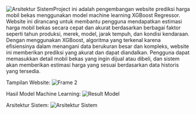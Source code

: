 ![Arsitektur Sistem](https://github.com/user-attachments/assets/44da47c0-f3d9-434e-a5bb-90640e46506a)Project ini adalah pengembangan website prediksi harga mobil bekas menggunakan model machine learning XGBoost Regressor. Website ini dirancang untuk membantu pengguna mendapatkan estimasi harga mobil bekas secara cepat dan akurat berdasarkan berbagai faktor seperti tahun produksi, merek, model, jarak tempuh, dan kondisi kendaraan. Dengan menggunakan XGBoost, algoritma yang terkenal karena efisiensinya dalam menangani data berukuran besar dan kompleks, website ini memberikan prediksi yang akurat dan dapat diandalkan. Pengguna dapat memasukkan detail mobil bekas yang ingin dijual atau dibeli, dan sistem akan memberikan estimasi harga yang sesuai berdasarkan data historis yang tersedia.

Tampilan Website:
![Frame 2](https://github.com/user-attachments/assets/e0701265-bc06-4f24-a239-0b51a66d5b26)

Hasil Model Machine Learning:
![Result Model](https://github.com/user-attachments/assets/247f1b03-d757-4575-9b2a-ae3ed2b56784)

Arsitektur Sistem:
![Arsitektur Sistem](https://github.com/user-attachments/assets/59be7cdd-5f9f-4728-a4ff-70d6a6ad2b6e)
